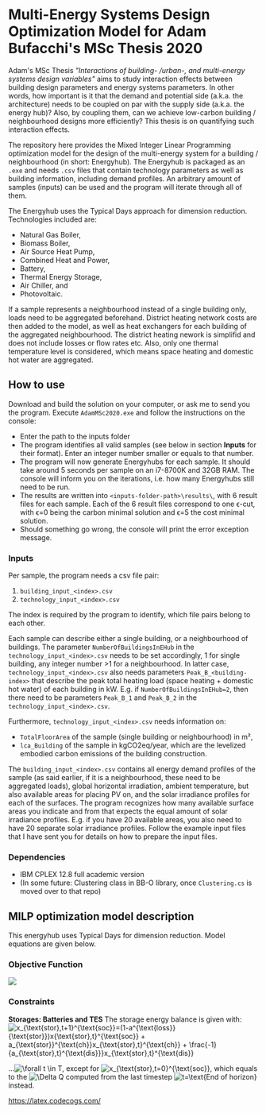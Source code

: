 # Multi-Energy Systems Design Optimization Model for Adam Bufacchi's MSc Thesis 2020
Adam's MSc Thesis *&quot;Interactions of building- /urban-, and multi-energy systems design variables&quot;* aims to study interaction effects between building design parameters and energy systems parameters. In other words, how important is it that the demand and potential side (a.k.a. the architecture) needs to be coupled on par with the supply side (a.k.a. the energy hub)? Also, by coupling them, can we achieve low-carbon building / neighbourhood designs more efficiently? This thesis is on quantifying such interaction effects.

The repository here provides the Mixed Integer Linear Programming optimization model for the design of the multi-energy system for a building / neighbourhood (in short: Energyhub). The Energyhub is packaged as an `.exe` and needs `.csv` files that contain technology parameters as well as building information, including demand profiles. An arbitrary amount of samples (inputs) can be used and the program will iterate through all of them.

The Energyhub uses the Typical Days approach for dimension reduction. Technologies included are: 
- Natural Gas Boiler, 
- Biomass Boiler, 
- Air Source Heat Pump, 
- Combined Heat and Power, 
- Battery, 
- Thermal Energy Storage, 
- Air Chiller, and 
- Photovoltaic. 

If a sample represents a neighbourhood instead of a single building only, loads need to be aggregated beforehand. District heating network costs are then added to the model, as well as heat exchangers for each building of the aggregated neighbourhood. The district heating nework is simplifid and does not include losses or flow rates etc. Also, only one thermal temperature level is considered, which means space heating and domestic hot water are aggregated.

## How to use
Download and build the solution on your computer, or ask me to send you the program. Execute `AdamMSc2020.exe` and follow the instructions on the console:
- Enter the path to the inputs folder
- The program identifies all valid samples (see below in section **Inputs** for their format). Enter an integer number smaller or equals to that number.
- The program will now generate Energyhubs for each sample. It should take around 5 seconds per sample on an i7-8700K and 32GB RAM. The console will inform you on the iterations, i.e. how many Energyhubs still need to be run.
- The results are written into `<inputs-folder-path>\results\`, with 6 result files for each sample. Each of the 6 result files correspond to one &varepsilon;-cut, with &varepsilon;=0 being the carbon minimal solution and &varepsilon;=5 the cost minimal solution.
- Should something go wrong, the console will print the error exception message.

### Inputs
Per sample, the program needs a csv file pair:
1. `building_input_<index>.csv`
2. `technology_input_<index>.csv`

The index is required by the program to identify, which file pairs belong to each other.

Each sample can describe either a single building, or a neighbourhood of buildings. The parameter `NumberOfBuildingsInEHub` in the `technology_input_<index>.csv` needs to be set accordingly, 1 for single building, any integer number >1 for a neighbourhood. In latter case, `technology_input_<index>.csv` also needs parameters `Peak_B_<building-index>` that describe the peak total heating load (space heating + domestic hot water) of each building in kW. E.g. if `NumberOfBuildingsInEHub=2`, then there need to be parameters `Peak_B_1` and `Peak_B_2` in the `technology_input_<index>.csv`.

Furthermore, `technology_input_<index>.csv` needs information on:
- `TotalFloorArea` of the sample (single building or neighbourhood) in m²,
- `lca_Building` of the sample in kgCO2eq/year, which are the levelized embodied carbon emissions of the building construction.

The `building_input_<index>.csv` contains all energy demand profiles of the sample (as said earlier, if it is a neighbourhood, these need to be aggregated loads), global horizontal irradiation, ambient temperature, but also available areas for placing PV on, and the solar irradiance profiles for each of the surfaces. The program recognizes how many available surface areas you indicate and from that expects the equal amount of solar irradiance profiles. E.g. if you have 20 available areas, you also need to have 20 separate solar irradiance profiles. Follow the example input files that I have sent you for details on how to prepare the input files.

### Dependencies
- IBM CPLEX 12.8 full academic version
- (In some future: Clustering class in BB-O library, once `Clustering.cs` is moved over to that repo)

## MILP optimization model description
This energyhub uses Typical Days for dimension reduction. Model equations are given below.

### Objective Function
<img src="https://latex.codecogs.com/svg.latex?\min_x&space;f(x)">

### Constraints

**Storages: Batteries and TES**
The storage energy balance is given with:
![x_{\text{stor},t+1}^{\text{soc}}=(1-a^{\text{loss}}_{\text{stor}})x_{\text{stor},t}^{\text{soc}} + a_{\text{stor}}^{\text{ch}}x_{\text{stor},t}^{\text{ch}} + \frac{-1}{a_{\text{stor},t}^{\text{dis}}}x_{\text{stor},t}^{\text{dis}}](https://render.githubusercontent.com/render/math?math=x_%7B%5Ctext%7Bstor%7D%2Ct%2B1%7D%5E%7B%5Ctext%7Bsoc%7D%7D%3D(1-a%5E%7B%5Ctext%7Bloss%7D%7D_%7B%5Ctext%7Bstor%7D%7D)x_%7B%5Ctext%7Bstor%7D%2Ct%7D%5E%7B%5Ctext%7Bsoc%7D%7D%20%2B%20a_%7B%5Ctext%7Bstor%7D%7D%5E%7B%5Ctext%7Bch%7D%7Dx_%7B%5Ctext%7Bstor%7D%2Ct%7D%5E%7B%5Ctext%7Bch%7D%7D%20%2B%20%5Cfrac%7B-1%7D%7Ba_%7B%5Ctext%7Bstor%7D%2Ct%7D%5E%7B%5Ctext%7Bdis%7D%7D%7Dx_%7B%5Ctext%7Bstor%7D%2Ct%7D%5E%7B%5Ctext%7Bdis%7D%7D)

...![\forall t \in T](https://render.githubusercontent.com/render/math?math=%5Cforall%20t%20%5Cin%20T), except for ![x_{\text{stor},t=0}^{\text{soc}}](https://render.githubusercontent.com/render/math?math=x_%7B%5Ctext%7Bstor%7D%2Ct%3D0%7D%5E%7B%5Ctext%7Bsoc%7D%7D), which equals to the ![\Delta Q](https://render.githubusercontent.com/render/math?math=%5CDelta%20Q) computed from the last timestep ![t=\text{End of horizon}](https://render.githubusercontent.com/render/math?math=t%3D%5Ctext%7BEnd%20of%20horizon%7D) instead.

https://latex.codecogs.com/
